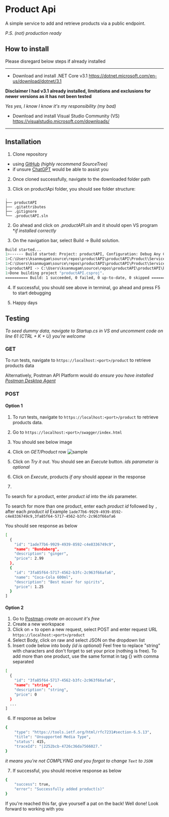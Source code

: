 
# Product Api

A simple service to add and retrieve products via a public endpoint.

*P.S. (not) production ready*


## How to install
Please disregard below steps if already installed
***

- Download and install .NET Core v3.1
https://dotnet.microsoft.com/en-us/download/dotnet/3.1

**Disclaimer I had v3.1 already installed, limitations and exclusions for newer versions as it has not been tested**

*Yes yes, I know I know it's my responsibility (my bad)*

- Download and install Visual Studio Community (VS)
https://visualstudio.microsoft.com/downloads/
***

## Installation

1) Clone repository
- using [GitHub](https://docs.github.com/en/repositories/creating-and-managing-repositories/cloning-a-repository?tool=webui) *(highly recommend SourceTree)*
- if unsure [ChatGPT](https://openai.com/blog/chatgpt/) would be able to assist you

2) Once cloned successfully, navigate to the downloaded folder path

3) Click on productApi folder, you should see folder structure:
```
.
├── productAPI
├── .gitattributes
├── .gitignore
└── .productAPI.sln
```

2) Go ahead and click on *.productAPI.sln* and it should open VS program **if installed correctly*

3) On the navigation bar, select Build -> Build solution.

```bash
Build started...
1>------ Build started: Project: productAPI, Configuration: Debug Any CPU ------
1>C:\Users\ksanmugam\source\repos\productAPI\productAPI\Product\Services\ProductService.cs(7,7,7,26): warning CS0105: The using directive for 'productAPI.Entities' appeared previously in this namespace
1>C:\Users\ksanmugam\source\repos\productAPI\productAPI\Product\Services\ProductService.cs(65,30,65,31): warning CS0168: The variable 'e' is declared but never used
1>productAPI -> C:\Users\ksanmugam\source\repos\productAPI\productAPI\bin\Debug\netcoreapp3.1\productAPI.dll
1>Done building project "productAPI.csproj".
========== Build: 1 succeeded, 0 failed, 0 up-to-date, 0 skipped ==========

```

4) If successful, you should see above in terminal, go ahead and press F5 to start debugging

5) Happy days
    
## Testing
*To seed dummy data, navigate to Startup.cs in VS and uncomment code on line 61 (CTRL + K + U) you're welcome*

### GET
To run tests, navigate to `https://localhost:<port>/product` to retrieve products data

Alternatively, Postman API Platform would do *ensure you have installed [Postman Desktop Agent](https://www.postman.com/downloads/postman-agent/)*

### POST
#### Option 1
1) To run tests, navigate to `https://localhost:<port>/product` to retrieve products data.
2) Go to `https://localhost:<port>/swagger/index.html`
3) You should see below image
4) Click on *GET/Product* row
![sample](https://iili.io/HEImMFa.png)

5) Click on *Try it out*. You should see an *Execute* button. 
*ids parameter is optional*

6) Click on *Execute*, products *if any* should appear in the response
7) 
To search for a product, enter *product id* into the *ids* parameter.

To search for more than one product, enter each *product id* followed by `,` after each *product id*
Example `1ade77b6-9929-4939-8592-c4e8336749c9,3fa85f64-5717-4562-b3fc-2c963f66afa6`

You should see response as below 
```bash
[
  {
    "id": "1ade77b6-9929-4939-8592-c4e8336749c9",
    "name": "Bundaberg",
    "description": "ginger",
    "price": 2.99
  },
  {
    "id": "3fa85f64-5717-4562-b3fc-2c963f66afa6",
    "name": "Coca-Cola 600ml",
    "description": "Best mixer for spirits",
    "price": 1.25
  }
]
```

#### Option 2
1) Go to [Postman](https://www.postman.com/) *create an account it's free*
2) Create a new workspace
3) Click on + to open a new request, select POST and enter request URL `https://localhost:<port>/product`
4) Select Body, click on raw and select JSON on the dropdown list
5) Insert code below into body *(id is optional)*
Feel free to replace "string" with characters and don't forget to set your price (nothing is free). To add more than one product, use the same format in tag {} with comma separated
```bash
[
  {
    "id": "3fa85f64-5717-4562-b3fc-2c963f66afa6",
    "name": "string",
    "description": "string",
    "price": 0
  }
  ...
]
```
6) If response as below
```bash
{
    "type": "https://tools.ietf.org/html/rfc7231#section-6.5.13",
    "title": "Unsupported Media Type",
    "status": 415,
    "traceId": "|2252bcb-4726c36da7566027."
}
```
*it means you're not COMPLYING and you forgot to change `Text` to `JSON`*

7) If successful, you should receive response as below 
```bash
{
    "success": true,
    "error": "Successfully added product(s)"
}
```
If you're reached this far, give yourself a pat on the back! Well done! Look forward to working with you



